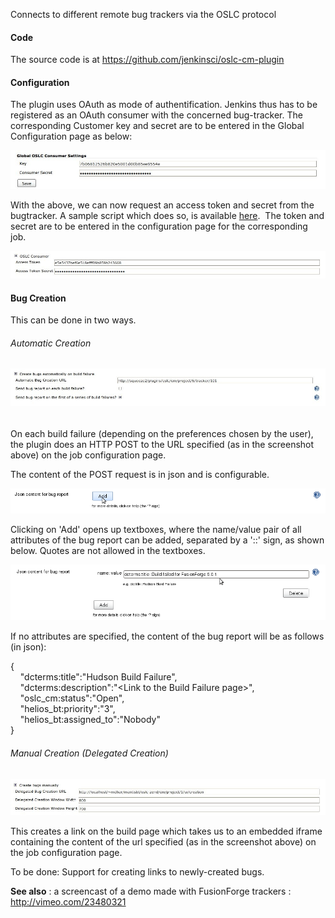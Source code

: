Connects to different remote bug trackers via the OSLC protocol

#### Code

The source code is at <https://github.com/jenkinsci/oslc-cm-plugin>

#### Configuration

The plugin uses OAuth as mode of authentification. Jenkins thus has to
be registered as an OAuth consumer with the concerned bug-tracker. The
corresponding Customer key and secret are to be entered in the Global
Configuration page as below:

![](docs/images/global_settings.jpg)

With the above, we can now request an access token and secret from the
bugtracker. A sample script which does so, is available
[here](https://github.com/jenkinsci/oslc-cm-plugin/tree/master/OAuth/src/com/coclico/oauth). 
The token and secret are to be entered in the configuration page for the
corresponding job.

![](docs/images/access_token.jpg)

#### Bug Creation

This can be done in two ways.

###### Automatic Creation

###### ![](docs/images/automatic_bug_create.jpg)

On each build failure (depending on the preferences chosen by the user),
the plugin does an HTTP POST to the URL specified (as in the screenshot
above) on the job configuration page.

The content of the POST request is in json and is configurable.

![](docs/images/bugreportadd.png)

Clicking on 'Add' opens up textboxes, where the name/value pair of all
attributes of the bug report can be added, separated by a '::' sign, as
shown below. Quotes are not allowed in the textboxes.

![](docs/images/bugreportproperty.png)

If no attributes are specified, the content of the bug report will be as
follows (in json):

{  
    "dcterms:title":"Hudson Build Failure",  
    "dcterms:description":"\<Link to the Build Failure page\>",  
    "oslc\_cm:status":"Open",  
    "helios\_bt:priority":"3",  
    "helios\_bt:assigned\_to":"Nobody"  
}

###### Manual Creation (Delegated Creation)

![](docs/images/manual_bug_create.jpg)

This creates a link on the build page which takes us to an embedded
iframe containing the content of the url specified (as in the screenshot
above) on the job configuration page.

To be done: Support for creating links to newly-created bugs.

**See also** : a screencast of a demo made with FusionForge trackers :
<http://vimeo.com/23480321>
